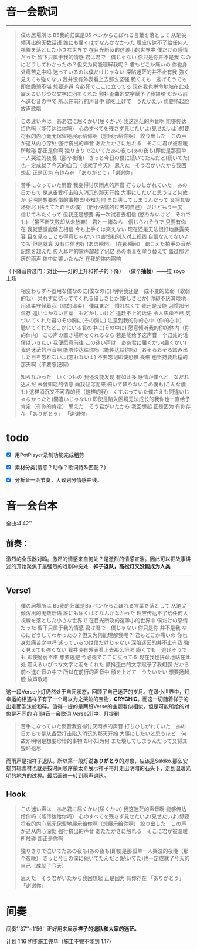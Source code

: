 # 音一会歌词
---
> 僕の居場所は     B5我的归属是B5
> ペンからこぼれる言葉を落として     从笔尖倾泻出的无数话语
> 誰にも届くはずなんかなかった     理应传达不了给任何人
> 視線を落とした小さな世界で     在目光所及的这渺小的世界中
> 僕だけの感情だった     留下只属于我的情感
> 君は君で　僕じゃない     你只是你并不是我
> なのにどうしてわかったの？但又为何能理解我呢？
> 君もどこか痛いの     你也身处痛苦之中吗
> 迷っているのは僕だけじゃない     深陷迷茫的并不止有我
> 強く見えても強くない     我并没有外表看上去那么坚强
> 脆くても　逃げそうでも     即使脆弱不堪 想要逃避
> 今必死でここに立ってる     现在我也拼命地站在此处
> 震えるいびつな文字に羽をくれた     颤抖歪曲的文字赋予了我翅膀
> だから前へ進む音の中で     所以在前行的声音中
> 顔を上げて　うたいたい     想要扬起脸 放声歌唱

 
> この迷い声は　ああ君に届くかい(届くかい)    我这迷茫的声音啊 能够传达给你吗（能传达给你吗）
> 心のすべてを残さず見せたいよ(見せたいよ)想要将我的内心毫无保留地展示给你啊（想展示给你啊）
> 絞り出した　この声が这从内心深处 强行挤出的声音
> あたたかさに触れる　そこに君が被温暖所触碰 那正是你啊
> 独りきりで泣いてたあの夜も(あの夜も)即使是那孤单一人哭泣的夜晚（那个夜晚）
> きっと今日の僕に続いてたんだと(続いてた)也一定成就了今天的自己（成就了今天）
> 思えた　そう君がいたから我回想起 正是因为 有你存在
> 「ありがとう」「谢谢你」


> 苦手になっていた雨音
> 我变得讨厌雨点的声音
> 打ちひしがれていた　あの日からで
> 是从备受打击陷入消沉的那天开始
> 大事にしたいと思うほど何故か
> 明明是想要珍惜的事物 却不知为何
> また壊してしまうんだって
> 又将其毁坏殆尽
> (怯えてた昨日の僕)
> （胆小怯懦的过去的自己）
> だけどもう一度　信じてみたくって
> 但我还是想要 再一次试着去相信
> (懲りないけど　それでも)
> （虽不断失败却从未放弃）
> 君と一緒なら　信じられそうで
> 只要有你在 我就感觉能够去相信
> 今も上手くは笑えない
> 现在还是无法很好地展露笑容
> 目を見ることも得意じゃない
> 也害怕和别人对上视线
> 自信なんてないよ　でも
> 但是就算 没有自信也好
> (あの瞬間)
> （在那瞬间）
> 聴こえた拍手の音が記憶を超えた
> 传入耳畔的掌声超越了记忆
> あの雨音を塗り替えて
> 盖过那讨厌的雨声
> 体中に響いたんだ
> 在我的体内鸣响

（下降音阶过门：对比——灯的上升和祥子的下降）
（做个**抽帧**）——拉 soyo 上场

> 相変わらず不器用な僕なのに(僕なのに)
> 明明我还是一成不变的软弱（软弱的我）
> 呆れずに待っててくれる優しさとか(優しさとか)
> 你却不厌其烦地用温柔守候着我（你的温柔）
> 僕はまだ　慣れなくて
> 我还是没能 习惯那份温存
> 追いつかない言葉　もどかしいけど
> 追赶不上的话语 令人焦躁不已
> 気づいてくれた君のその胸に(その胸に)
> 注意到我的你的心中（你的心中）
> 聴いてくれたどこかにいる君の中に(その中に)
> 愿意倾听我的你的体内（你的体内）
> この声の置き場所をくれるなら
> 若是能给予这声音一个归处的话 
> 僕はいきたい
> 我便愿意前往
> この迷い声は　ああ君に届くかい(届くかい)
> 我这迷茫的声音啊 能够传达给你吗（能传达给你吗）
> おそるおそる踏み出した日を忘れないよ(忘れないよ)
> 不要忘记即使恐惧 畏缩 也坚持要启程的那天啊（不要忘记啊）
> 
> 知らなかった　いくつもの
> 我还没能发现 有如此多
> 感情が僕へと　なだれ込んだ
> 未曾知晓的情感 向我倾泻而来
> 俯いて頼りないこの僕も(こんな僕も)
> 这样消沉又不可靠的我（这样的我）
> くすぶっていた僕さえも間違いじゃなかったと(間違いじゃない)
> 即使是陷入困境无法成长的我你也一直给予肯定（有你的肯定）
> 思えた　そう君がいたから
> 我回想起 正是因为 有你存在
> 「ありがとう」
> 「谢谢你」

# todo
- [x] 用PotPlayer录制功能完成粗剪
- [x] 素材分类(情感？动作？歌词特殊匹配？)
- [x] 分析音一会节奏，大致划分情感曲线。


# 音一会台本
全曲:4'42''

## 前奏：
激烈的全乐器对鸣。激昂的情感来自何处？是激烈的情感宣泄。因此可以把故事讲述的开始聚焦于最强烈的戏剧冲突处：**祥子退队，高松灯又没能成为人类**

---
## Verse1
 >僕の居場所は     B5我的归属是B5
> ペンからこぼれる言葉を落として     从笔尖倾泻出的无数话语
> 誰にも届くはずなんかなかった     理应传达不了给任何人
> 視線を落とした小さな世界で     在目光所及的这渺小的世界中
> 僕だけの感情だった     留下只属于我的情感
> 君は君で　僕じゃない     你只是你 并不是我
> なのにどうしてわかったの？但又为何能理解我呢？
> 君もどこか痛いの     你也身处痛苦之中吗
> 迷っているのは僕だけじゃない     深陷迷茫的并不止有我
> 強く見えても強くない     我并没有外表看上去那么坚强
> 脆くても　逃げそうでも     即使脆弱不堪 想要逃避
> 今必死でここに立ってる     现在我也拼命地站在此处
> 震えるいびつな文字に羽をくれた     颤抖歪曲的文字赋予了我翅膀
> だから前へ進む音の中で     所以在前行的声音中
> 顔を上げて　うたいたい     想要扬起脸 放声歌唱

这一段Verse小灯仍然处于自闭状态，回顾了自己迷茫的岁月。在渺小世界中，灯幸运的相遇祥子有了一个可以为之哭泣的宝物，**CRYCHIC**。而这一切随着祥子的出走而泡沫般粉碎。值得一提的是两段Verse的主题看似相似，但是可能所给的对象是不同的
在[[#音一会歌词|Verse2]]中，灯提到
> 苦手になっていた雨音我变得讨厌雨点的声音
> 打ちひしがれていた　あの日からで是从备受打击陷入消沉的那天开始
> 大事にしたいと思うほど　何故か明明是想要珍惜的事物 却不知为何
> また壊してしまうんだって又将其毁坏殆尽

而雨声是指祥子退队。所以第一段灯说**ありがとう**的对象，应该是Sakiko.那么安排剪辑素材也就是按时间顺序蒙太奇展示祥子带灯走出阴暗的石头下，走到温暖光明的地方的过程。最后画锋一转到雨声退队。

## Hook

>この迷い声は　ああ君に届くかい(届くかい)    我这迷茫的声音啊 能够传达给你吗（能传达给你吗）
> 心のすべてを残さず見せたいよ(見せたいよ)想要将我的内心毫无保留地展示给你啊（想展示给你啊）
> 絞り出した　この声が这从内心深处 强行挤出的声音
> あたたかさに触れる　そこに君が被温暖所触碰 那正是你啊
> 
> 独りきりで泣いてたあの夜も(あの夜も)即使是那孤单一人哭泣的夜晚（那个夜晚）
> きっと今日の僕に続いてたんだと(続いてた)也一定成就了今天的自己（成就了今天）
> 
> 思えた　そう君がいたから我回想起 正是因为 有你存在
> 「ありがとう」「谢谢你」

# 间奏

间奏1'37''~1'56'' 正好用来展示**祥子的退队和大家的迷茫。**

计划 1.16 初步施工完毕（施工不完不能到 1.17）